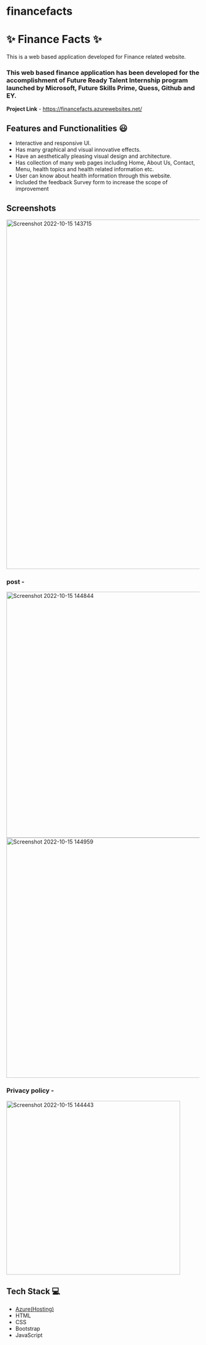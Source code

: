 # financefacts

# ✨ Finance Facts  ✨

This is a web based application developed for Finance related website.

### This web based finance application has been developed for the accomplishment of Future Ready Talent Internship program launched by Microsoft, Future Skills Prime, Quess, Github and EY.


**Project Link** - https://financefacts.azurewebsites.net/


## Features and Functionalities 😃

- Interactive and responsive UI.
- Has many graphical and visual innovative effects.
- Have an aesthetically pleasing visual design and architecture.
- Has collection of many web pages including Home, About Us, Contact, Menu, health topics and health related information etc.
- User can know about health information through this website.
- Included the feedback Survey form to increase the scope of improvement 

## Screenshots


<img width="911" alt="Screenshot 2022-10-15 143715" src="https://user-images.githubusercontent.com/80587899/195978634-2de6f0d4-084d-41ab-bfff-80f39fff6dcd.png">


   

### post -

<img width="641" alt="Screenshot 2022-10-15 144844" src="https://user-images.githubusercontent.com/80587899/195979002-ec9d1d9b-35f5-4e6f-8efb-62942d3c02ac.png">


<img width="626" alt="Screenshot 2022-10-15 144959" src="https://user-images.githubusercontent.com/80587899/195979050-9d0c6eb5-d8e4-41e1-a6b5-f79934fe35f5.png">




### Privacy policy -


<img width="453" alt="Screenshot 2022-10-15 144443" src="https://user-images.githubusercontent.com/80587899/195978866-bf2ea976-eb32-44d5-948f-62dbb47bd389.png">



## Tech Stack 💻

- [Azure(Hosting)](https://azure.microsoft.com/en-in/features/azure-portal/)
- HTML
- CSS
- Bootstrap
- JavaScript
